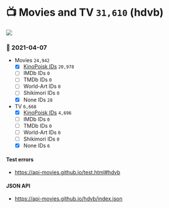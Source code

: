 # :tv: Movies and TV `31,610` (hdvb)

<a href="https://API-Movies.github.io"><img src="https://API-Movies.github.io/banner.png?cache"></a>

### :date: 2021-04-07
- Movies `24,942`
  - [x] <a href="https://API-Movies.github.io/hdvb/movie_kinopoisk_ids.json">KinoPoisk IDs</a> `20,978`
  - [ ] IMDb IDs `0`
  - [ ] TMDb IDs `0`
  - [ ] World-Art IDs `0`
  - [ ] Shikimori IDs `0`
  - [x] None IDs `28`
- TV `6,668`
  - [x] <a href="https://API-Movies.github.io/hdvb/tv_kinopoisk_ids.json">KinoPoisk IDs</a> `4,696`
  - [ ] IMDb IDs `0`
  - [ ] TMDb IDs `0`
  - [ ] World-Art IDs `0`
  - [ ] Shikimori IDs `0`
  - [x] None IDs `6`
#### Test errors
- <a href='https://api-movies.github.io/test.html#hdvb'>https://api-movies.github.io/test.html#hdvb</a>
#### JSON API
- <a href='https://api-movies.github.io/hdvb/index.json'>https://api-movies.github.io/hdvb/index.json</a>
